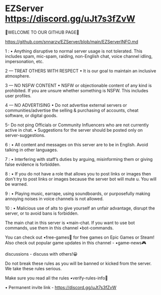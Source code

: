 # EZServer https://discord.gg/uJt7s3fZvW
🌟WELCOME TO OUR GITHUB PAGE🌟 

https://github.com/snnarzy/EZServer/blob/main/EZServerINFO.md

1 :
• Anything disruptive to normal server usage is not tolerated. This includes spam, mic-spam, raiding, non-English chat, voice channel idling, impersonation, etc.

2 — TREAT OTHERS WITH RESPECT
• It is our goal to maintain an inclusive atmosphere.

3 — NO NSFW CONTENT
• NSFW or objectionable content of any kind is prohibited. If you are unsure whether something is NSFW. This includes user profiles.

4 — NO ADVERTISING
• Do not advertise external servers or communities/advertise the selling & purchasing of accounts, cheat software, or digital goods.

5- Do not ping Officials or Community Influencers who are not currently active in chat.
• Suggestions for the server should be posted only on
server-suggestions.

6 :
• All content and messages on this server are to be in English. Avoid talking in other languages.

7 :
• Interfering with staff’s duties by arguing, misinforming them or giving false evidence is forbidden.

8 :
• If you do not have a role that allows you to post links or images then don't try to post links or images because the server bot will mute u. You will be warned.

9 :
• Playing music, earrape, using soundboards, or purposefully making annoying noises in voice channels is not allowed.

10 :
• Malicious use of alts to give yourself an unfair advantage, disrupt the server, or to avoid bans is forbidden.

The main chat in this server is •main-chat.
If you want to use bot commands, use them in this channel •bot-commands.

You can check out •free-games🎰 for free games on Epic Games or Steam!
Also check out popular game updates in this channel - •game-news🎮

discussions - discuss with others!😀

Do not break these rules as you will be banned or kicked from the server. We take these rules serious.

Make sure you read all the rules •verify-rules-info🧾

• Permanent invite link - https://discord.gg/uJt7s3fZvW
